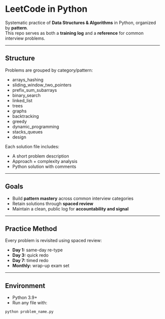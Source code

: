 # LeetCode in Python  

Systematic practice of **Data Structures & Algorithms** in Python, organized by **pattern**.  
This repo serves as both a **training log** and a **reference** for common interview problems.  

---

## Structure
Problems are grouped by category/pattern:  
  - arrays_hashing
  - sliding_window_two_pointers
  - prefix_sum_subarrays
  - binary_search
  - linked_list
  - trees
  - graphs
  - backtracking
  - greedy
  - dynamic_programming
  - stacks_queues
  - design


Each solution file includes:  
- A short problem description  
- Approach + complexity analysis  
- Python solution with comments  

---

## Goals
- Build **pattern mastery** across common interview categories  
- Retain solutions through **spaced review**  
- Maintain a clean, public log for **accountability and signal**  

---

## Practice Method
Every problem is revisited using spaced review:  
- **Day 1:** same-day re-type  
- **Day 3:** quick redo  
- **Day 7:** timed redo  
- **Monthly:** wrap-up exam set  

---

## Environment
- Python 3.9+  
- Run any file with:  

```bash
python problem_name.py
